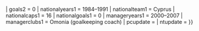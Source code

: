 | goals2 = 0 | nationalyears1 = 1984–1991 | nationalteam1 = Cyprus | nationalcaps1 = 16 | nationalgoals1 = 0 | manageryears1 = 2000–2007 | managerclubs1 = Omonia (goalkeeping coach) | pcupdate = | ntupdate = }}
